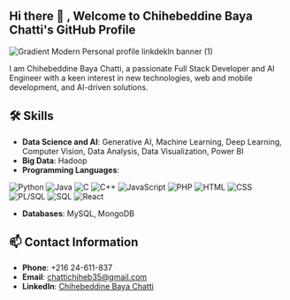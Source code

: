 ## Hi there 👋 , Welcome to Chihebeddine Baya Chatti's GitHub Profile
![Gradient Modern Personal profile linkdekln banner (1)](https://github.com/user-attachments/assets/ad24434a-2624-4945-a98b-b41bb011295f)

I am Chihebeddine Baya Chatti, a passionate Full Stack Developer and AI Engineer with a keen interest in new technologies, web and mobile development, and AI-driven solutions. 

## 🛠️ Skills
- **Data Science and AI**: Generative AI, Machine Learning, Deep Learning, Computer Vision, Data Analysis, Data Visualization, Power BI
- **Big Data**: Hadoop
- **Programming Languages**:

  
![Python](https://img.shields.io/badge/Python-3776AB?logo=python&logoColor=white&style=for-the-badge)
![Java](https://img.shields.io/badge/Java-007396?logo=java&logoColor=white&style=for-the-badge)
![C](https://img.shields.io/badge/C-A8B9CC?logo=c&logoColor=white&style=for-the-badge)
![C++](https://img.shields.io/badge/C++-00599C?logo=c%2B%2B&logoColor=white&style=for-the-badge)
![JavaScript](https://img.shields.io/badge/JavaScript-F7DF1E?logo=javascript&logoColor=white&style=for-the-badge)
![PHP](https://img.shields.io/badge/PHP-777BB4?logo=php&logoColor=white&style=for-the-badge)
![HTML](https://img.shields.io/badge/HTML5-E34F26?logo=html5&logoColor=white&style=for-the-badge)
![CSS](https://img.shields.io/badge/CSS3-1572B6?logo=css3&logoColor=white&style=for-the-badge)
![PL/SQL](https://img.shields.io/badge/PL%2FSQL-003B57?logo=oracle&logoColor=white&style=for-the-badge)
![SQL](https://img.shields.io/badge/SQL-4479A1?logo=MySQL&logoColor=white&style=for-the-badge)
![React](https://img.shields.io/badge/React-61DAFB?logo=react&logoColor=white&style=for-the-badge)
- **Databases**: MySQL, MongoDB
  
## 📫 Contact Information

- **Phone**: +216 24-611-837
- **Email**: chattichiheb35@gmail.com
- **LinkedIn**: [Chihebeddine Baya Chatti](https://www.linkedin.com/in/chihebeddine-baya-chatti)
